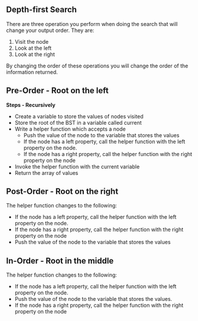 ## Depth-first Search
There are three operation you perform when doing the search that will change your output order.  They are:
1. Visit the node
2. Look at the left
3. Look at the right

By changing the order of these operations you will change the order of the information returned.

## Pre-Order - Root on the left 
**Steps - Recursively**
- Create a variable to store the values of nodes visited
- Store the root of the BST in a variable called current
- Write a helper function which accepts a node 
  - Push the value of the node to the variable that stores the values
  - If the node has a left property, call the helper function with the left property on the node.
  - If the node has a right property, call the helper function with the right property on the node
- Invoke the helper function with the current variable 
- Return the array of values

## Post-Order - Root on the right
The helper function changes to the following:
  - If the node has a left property, call the helper function with the left property on the node.
  - If the node has a right property, call the helper function with the right property on the node
  - Push the value of the node to the variable that stores the values

## In-Order - Root in the middle
The helper function changes to the following:
  - If the node has a left property, call the helper function with the left property on the node.
  - Push the value of the node to the variable that stores the values.
  - If the node has a right property, call the helper function with the right property on the node